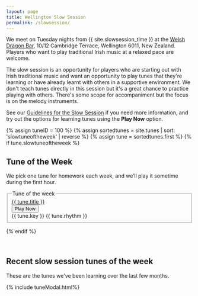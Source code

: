 ```yaml
---
layout: page
title: Wellington Slow Session
permalink: /slowsession/
---
```


We meet on Tuesday nights from {{ site.slowsession_time }} at the <a href="/dragon/">
Welsh Dragon Bar</a>, 10/12 Cambridge Terrace, Wellington 6011, New Zealand.
Players who want to play traditional Irish music at a relaxed pace are welcome.

The slow session is an opportunity for players who are starting out with Irish
traditional music and want an opportunity to play tunes that they're learning
or have already learnt with others in a supportive environment.
We don't teach tunes directly in this session but it's a great chance to practice
playing with others. There's some scope for accompaniment but the focus is on the
melody instruments.

See our <a href="/slowguidelines/">Guidelines for the Slow Session</a> if you need more information, and try out the options for learning tunes using the <b>Play Now</b> option.

{% assign tuneID = 100 %}
{% assign sortedtunes = site.tunes | sort: 'slowtuneoftheweek' | reverse %}
{% assign tune = sortedtunes.first %}
{% if tune.slowtuneoftheweek %}

## Tune of the Week

We pick one tune for homework each week, and we’ll play it sometime during the first hour.

<fieldset class="fieldset-auto-width">
<legend>Tune of the week</legend>
<div class="row">
    <div class="small-5 columns">
        <span title="Go to Tunepage">
            <a href="{{ tune.url }}">{{ tune.title }}</a>
        </span>
    </div>
    <div class="small-3 columns">
        <input class="filterButton" type="button" onclick="changeTune({{ tuneID }});" value="Play Now" />
    </div>
    <div class="small-3 columns">
        {{ tune.key }} {{ tune.rhythm }}
    </div>
</div>
</fieldset>

<div class="row"></div>

<script>
tuneOfTheWeek = {
    "{{ tuneID }}": {
        "title": "{{ tune.title | xml_escape }}",
        "tuneID": "{{ tuneID }}",
        "key": "{{ tune.key | xml_escape }}",
        "rhythm": "{{ tune.rhythm | xml_escape }}",
        "url": "{{ tune.url | xml_escape }}",
        "mp3": "{{ site.mp3_host | append: tune.mp3_file | xml_escape }}",
        "mp3_source": "{{ tune.mp3_source | strip_html | xml_escape }}",
        "repeats": "{{ tune.repeats }}",
        "parts": "{{ tune.parts }}",
        "abc": {{ tune.abc | jsonify }}
    },
};

</script>

{% endif %}

<br />

## Recent slow session tunes of the week

These are the <span id="tunesCount"></span> tunes we've been learning over the last few months.

<div class="tableParent">
  <div class="tableChild tunesTable" id="tunesTable"></div>
  <div class="tableChild tableSlider" id="tableSlider"></div>
</div>

<script>
window.store = {
{% assign sortedtunes = site.tunes | sort: 'slowtuneoftheweek' | reverse %}
{% assign tune_count = 0 %}
{% assign tuneID = 200 %}
{% for tune in sortedtunes %}
    {% if tune_count > 0 %}
        "{{ tuneID }}": {
            "title": "{{ tune.title | xml_escape }}",
            "tuneID": "{{ tuneID }}",
            "key": "{{ tune.key | xml_escape }}",
            "rhythm": "{{ tune.rhythm | xml_escape }}",
            "url": "{{ tune.url | xml_escape }}",
            "mp3": "{{ site.mp3_host | append: tune.mp3_file | xml_escape }}",
            "mp3_source": "{{ tune.mp3_source | strip_html | xml_escape }}",
            "repeats": "{{ tune.repeats }}",
            "parts": "{{ tune.parts }}",
            "abc": {{ tune.abc | jsonify }}
        }{% if tune_count <= 19 %},{% else %}{% break %}{% endif %}
    {% endif %}
    {% assign tune_count = tune_count | plus: 1 %}
    {% assign tuneID = tuneID | plus: 1 %}
{% endfor %}
};

// Add tune of the week into the window.store
$.extend(window.store, tuneOfTheWeek);
</script>

<script src="{{ site.js_host }}/js/build_table_tunes_archive.js"></script>

{% include tuneModal.html%}

<script>
$(document).ready(function() {
    audioPlayer.innerHTML = createAudioPlayer();

    $("#tunes").tablesorter({headers: { 0:{sorter: 'ignoreArticles'}, 1:{sorter: false}}});

});
</script>

